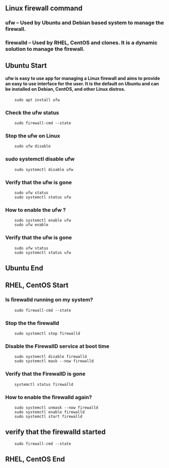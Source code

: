 ## Linux firewall command


### ufw – Used by Ubuntu and Debian based system to manage the firewall.
### firewalld – Used by RHEL, CentOS and clones. It is a dynamic solution to manage the firewall.

## Ubuntu Start

#### ufw is easy to use app for managing a Linux firewall and aims to provide an easy to use interface for the user. It is the default on Ubuntu and can be installed on Debian, CentOS, and other Linux distros. 
		sudo apt install ufw

### Check the ufw status
		sudo firewall-cmd --state
		
### Stop the ufw on Linux
		sudo ufw disable
		
### sudo systemctl disable ufw
		sudo systemctl disable ufw
		
### Verify that the ufw is gone
		sudo ufw status
		sudo systemctl status ufw
		
### How to enable the ufw ?
		sudo systemctl enable ufw
		sudo ufw enable
		
### Verify that the ufw is gone
		sudo ufw status
		sudo systemctl status ufw
## Ubuntu End

## RHEL, CentOS Start 

### Is firewalld running on my system?
		sudo firewall-cmd --state

### Stop the the firewalld
		sudo systemctl stop firewalld

### Disable the FirewallD service at boot time
		sudo systemctl disable firewalld
		sudo systemctl mask --now firewalld
### Verify that the FirewallD is gone
		systemctl status firewalld
		
### How to enable the firewalld again?

		sudo systemctl unmask --now firewalld
		sudo systemctl enable firewalld
		sudo systemctl start firewalld
		
## verify that the firewalld started ##
		sudo firewall-cmd --state

## RHEL, CentOS End
